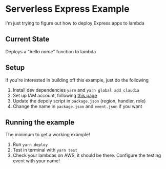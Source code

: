 # Serverless Express Example

I'm just trying to figure out how to deploy Express apps to lambda

## Current State
Deploys a "hello _name_" function to lambda

## Setup
If you're interested in building off this example, just do the following
1. Install dev dependencies `yarn` and `yarn global add claudia`
2. Set up IAM account, following [this page](https://claudiajs.com/tutorials/installing.html#detailed-info-about-credentials)
3. Update the depoly script in `package.json` (region, handler, role)
4. Change the name in `package.json` and `event.json` if you want

## Running the example
The minimum to get a working example!
1. Run `yarn deploy`
2. Test in terminal with `yarn test`
3. Check your lambdas on AWS, it should be there. Configure the testing event
with your name!
